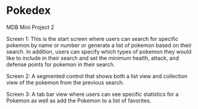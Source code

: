 # Pokedex
MDB Mini Project 2

Screen 1:
This is the start screen where users can search for specific pokemon by name or number or generate a list of pokemon based on their search. In addition, users can specify which types of pokemon they would like to include in their search and set the minimum health, attack, and defense points for pokemon in their search.


Screen 2:
A segmented control that shows both a list view and collection view of the pokemon from the previous search.


Screen 3:
A tab bar view where users can see specific statistics for a Pokemon as well as add the Pokemon to a list of favorites.
